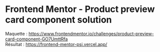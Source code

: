 # Frontend Mentor - Product preview card component solution

Maquette : https://www.frontendmentor.io/challenges/product-preview-card-component-GO7UmttRfa
<br>
Résultat : https://frontend-mentor-psi.vercel.app/

